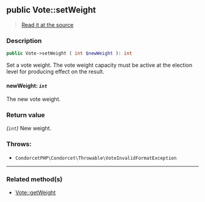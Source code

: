 ## public Vote::setWeight

> [Read it at the source](https://github.com/julien-boudry/Condorcet/blob/master/src/Vote.php#L695)

### Description    

```php
public Vote->setWeight ( int $newWeight ): int
```

Set a vote weight. The vote weight capacity must be active at the election level for producing effect on the result.
    

#### **newWeight:** *`int`*   
The new vote weight.    


### Return value   

*(`int`)* New weight.



### Throws:   

* ```CondorcetPHP\Condorcet\Throwable\VoteInvalidFormatException``` 

---------------------------------------

### Related method(s)      

* [Vote::getWeight](/Docs/api-reference/Vote%20Class/Vote--getWeight.md)    
